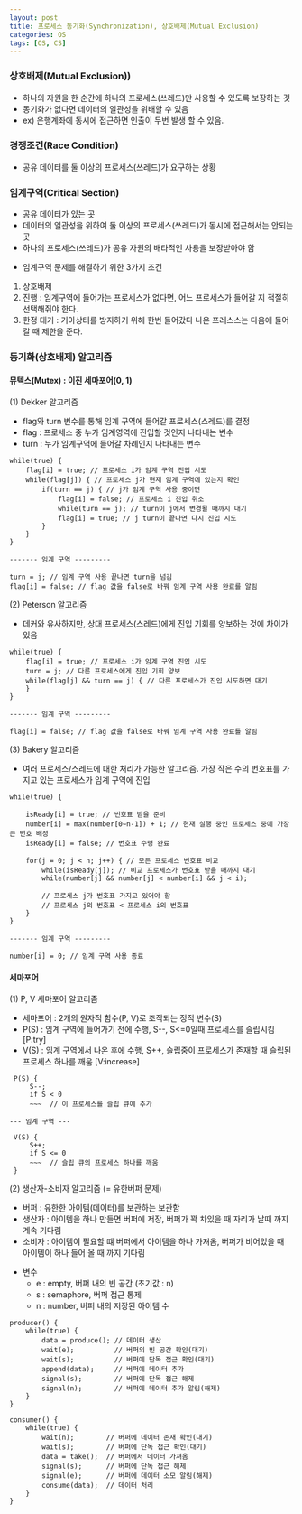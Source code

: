```yaml
---
layout: post
title: 프로세스 동기화(Synchronization), 상호배제(Mutual Exclusion)
categories: OS
tags: [OS, CS]
---
```


### 상호배제(Mutual Exclusion))
- 하나의 자원을 한 순간에 하나의 프로세스(쓰레드)만 사용할 수 있도록 보장하는 것
- 동기화가 없다면 데이터의 일관성을 위배할 수 있음
- ex) 은행계좌에 동시에 접근하면 인출이 두번 발생 할 수 있음.

### 경쟁조건(Race Condition)
- 공유 데이터를 둘 이상의 프로세스(쓰레드)가 요구하는 상황
  
### 임계구역(Critical Section)
- 공유 데이터가 있는 곳
- 데이터의 일관성을 위하여 둘 이상의 프로세스(쓰레드)가 동시에 접근해서는 안되는 곳
- 하나의 프로세스(쓰레드)가 공유 자원의 배타적인 사용을 보장받아야 함

* 임계구역 문제를 해결하기 위한 3가지 조건  
1. 상호배제
2. 진행 : 임계구역에 들어가는 프로세스가 없다면, 어느 프로세스가 들어갈 지 적절히 선택해줘야 한다.
3. 한정 대기 : 기아상태를 방지하기 위해 한번 들어갔다 나온 프레스스는 다음에 들어갈 때 제한을 준다.



### 동기화(상호배제) 알고리즘
#### 뮤텍스(Mutex) : 이진 세마포어(0, 1)
(1) Dekker 알고리즘
- flag와 turn 변수를 통해 임계 구역에 들어갈 프로세스(스레드)를 결정
- flag : 프로세스 중 누가 임계영역에 진입할 것인지 나타내는 변수
- turn : 누가 임계구역에 들어갈 차례인지 나타내는 변수

```
while(true) {
    flag[i] = true; // 프로세스 i가 임계 구역 진입 시도
    while(flag[j]) { // 프로세스 j가 현재 임계 구역에 있는지 확인
        if(turn == j) { // j가 임계 구역 사용 중이면
            flag[i] = false; // 프로세스 i 진입 취소
            while(turn == j); // turn이 j에서 변경될 때까지 대기
            flag[i] = true; // j turn이 끝나면 다시 진입 시도
        }
    }
}

------- 임계 구역 ---------

turn = j; // 임계 구역 사용 끝나면 turn을 넘김
flag[i] = false; // flag 값을 false로 바꿔 임계 구역 사용 완료를 알림
```

(2) Peterson 알고리즘  
- 데커와 유사하지만, 상대 프로세스(스레드)에게 진입 기회를 양보하는 것에 차이가 있음
  
```
while(true) {
    flag[i] = true; // 프로세스 i가 임계 구역 진입 시도
    turn = j; // 다른 프로세스에게 진입 기회 양보
    while(flag[j] && turn == j) { // 다른 프로세스가 진입 시도하면 대기
    }
}

------- 임계 구역 ---------

flag[i] = false; // flag 값을 false로 바꿔 임계 구역 사용 완료를 알림
```

(3) Bakery 알고리즘
- 여러 프로세스/스레드에 대한 처리가 가능한 알고리즘. 가장 작은 수의 번호표를 가지고 있는 프로세스가 임계 구역에 진입

```
while(true) {
    
    isReady[i] = true; // 번호표 받을 준비
    number[i] = max(number[0~n-1]) + 1; // 현재 실행 중인 프로세스 중에 가장 큰 번호 배정 
    isReady[i] = false; // 번호표 수령 완료
    
    for(j = 0; j < n; j++) { // 모든 프로세스 번호표 비교
        while(isReady[j]); // 비교 프로세스가 번호표 받을 때까지 대기
        while(number[j] && number[j] < number[i] && j < i);
        
        // 프로세스 j가 번호표 가지고 있어야 함
        // 프로세스 j의 번호표 < 프로세스 i의 번호표
    }
}

------- 임계 구역 ---------

number[i] = 0; // 임계 구역 사용 종료
```

#### 세마포어
(1) P, V 세마포어 알고리즘  
- 세마포어 : 2개의 원자적 함수(P, V)로 조작되는 정적 변수(S)
- P(S) : 임계 구역에 들어가기 전에 수행, S--, S<=0일때 프로세스를 슬립시킴 [P:try]
- V(S) : 임계 구역에서 나온 후에 수행, S++, 슬립중이 프로세스가 존재할 때 슬립된 프로세스 하나를 깨움 [V:increase]

```
 P(S) {
     S--;
     if S < 0
     ~~~  // 이 프로세스를 슬립 큐에 추가

--- 임계 구역 ---

 V(S) {
     S++;
     if S <= 0
     ~~~  // 슬립 큐의 프로세스 하나를 깨움
 }
```



(2) 생산자-소비자 알고리즘 (= 유한버퍼 문제)
- 버퍼 : 유한한 아이템(데이터)를 보관하는 보관함
- 생산자 : 아이템을 하나 만들면 버퍼에 저장, 버퍼가 꽉 차있을 때 자리가 날때 까지 계속 기다림
- 소비자 : 아이템이 필요할 떄 버퍼에서 아이템을 하나 가져옴, 버퍼가 비어있을 때 아이템이 하나 들어 올 때 까지 기다림

* 변수
  - e : empty, 버퍼 내의 빈 공간 (초기값 : n)
  - s : semaphore, 버퍼 접근 통제
  - n : number, 버퍼 내의 저장된 아이템 수 

```
producer() {
    while(true) {
        data = produce(); // 데이터 생산
        wait(e);          // 버퍼의 빈 공간 확인(대기)
        wait(s);          // 버퍼에 단독 접근 확인(대기)
        append(data);     // 버퍼에 데이터 추가
        signal(s);        // 버퍼에 단독 접근 해제
        signal(n);        // 버퍼에 데이터 추가 알림(해제) 
    }
}

consumer() {
    while(true) {
        wait(n);        // 버퍼에 데이터 존재 확인(대기)
        wait(s);        // 버퍼에 단독 접근 확인(대기)
        data = take();  // 버퍼에서 데이터 가져옴
        signal(s);      // 버퍼에 단독 접근 해제
        signal(e);      // 버퍼에 데이터 소모 알림(해제)
        consume(data);  // 데이터 처리
    }
}

```